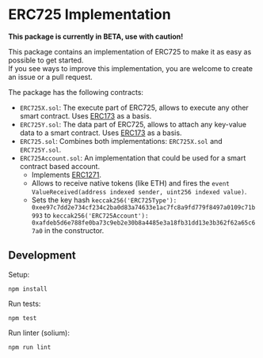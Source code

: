  
 # ERC725 Implementation

**This package is currently in BETA, use with caution!**

This package contains an implementation of ERC725 to make it as easy as possible to get started.\
If you see ways to improve this implementation, you are welcome to create an issue or a pull request.

The package has the following contracts:

- `ERC725X.sol`: The execute part of ERC725, allows to execute any other smart contract. Uses [ERC173](https://eips.ethereum.org/EIPS/eip-173) as a basis.
- `ERC725Y.sol`: The data part of ERC725, allows to attach any key-value data to a smart contract. Uses [ERC173](https://eips.ethereum.org/EIPS/eip-173) as a basis.
- `ERC725.sol`: Combines both implementations:  `ERC725X.sol` and `ERC725Y.sol`.
- `ERC725Account.sol`: An implementation that could be used for a smart contract based account.
    - Implements [ERC1271](https://github.com/ethereum/EIPs/blob/master/EIPS/eip-1271.md).
    - Allows to receive native tokens (like ETH) and fires the `event ValueReceived(address indexed sender, uint256 indexed value)`.
    - Sets the key hash `keccak256('ERC725Type'): 0xee97c7dd2e734cf234c2ba0d83a74633e1ac7fc8a9fd779f8497a0109c71b993` to `keccak256('ERC725Account'): 0xafdeb5d6e788fe0ba73c9eb2e30b8a4485e3a18fb31dd13e3b362f62a65c67a0` in the constructor.

## Development

Setup:

`npm install`

Run tests:

`npm test`

Run linter (solium):

`npm run lint`

